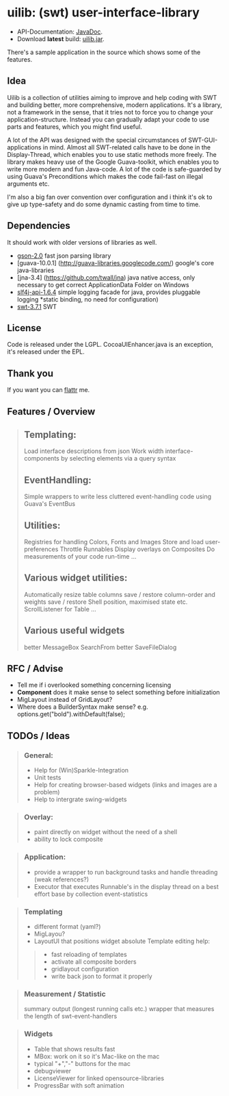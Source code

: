 
uilib:	(swt) user-interface-library 
============================

* API-Documentation: [JavaDoc](http://fab1an.github.com/uilib/javadoc/).
* Download **latest** build: [uilib.jar](http://fab1an.github.com/uilib/uilib.jar).

There's a sample application in the source which shows some of the features.

Idea
-------
Uilib is a collection of utilities aiming to improve and help coding with SWT and
building better, more comprehensive, modern applications.
It's a library, not a framework in the sense, that it tries not to force you to change your
application-structure. Instead you can gradually adapt your code to use parts and features,
which you might find useful.

A lot of the API was designed with the special circumstances of SWT-GUI-applications in mind.
Almost all SWT-related calls have to be done in the Display-Thread, which enables you to use static methods more freely.
The library makes heavy use of the Google Guava-toolkit, which enables you to write more modern and fun Java-code.
A lot of the code is safe-guarded by using Guava's Preconditions which makes the code fail-fast on illegal arguments etc.

I'm also a big fan over convention over configuration and i think it's ok to give up type-safety and do some dynamic casting
from time to time.

Dependencies
------------------------

It should work with older versions of libraries as well.

* [gson-2.0](http://google-gson.googlecode.com) fast json parsing library
* [guava-10.0.1] (http://guava-libraries.googlecode.com/) google's core java-libraries
* [jna-3.4] (https://github.com/twall/jna) java native access, only necessary to get correct ApplicationData Folder on Windows
* [slf4j-api-1.6.4](http://slf4j.org/) simple logging facade for java, provides pluggable logging *static binding, no need for configuration)
* [swt-3.7.1](http://www.eclipse.org/swt) SWT

License
-------------
Code is released under the LGPL.
CocoaUIEnhancer.java is an exception, it's released under the EPL.

Thank you
-----------------
If you want you can [flattr](https://flattr.com/profile/cel1ne) me.

Features / Overview
-------------------------------
> ## Templating:
> Load interface descriptions from json
> Work width interface-components by selecting elements via a query syntax
> ## EventHandling:
> Simple wrappers to write less cluttered event-handling code using Guava's EventBus
> ## Utilities:
> Registries for handling Colors, Fonts and Images
> Store and load user-preferences
> Throttle Runnables
> Display overlays on Composites
> Do measurements of your code run-time
> …
> ## Various widget utilities:
> Automatically resize table columns
> save / restore column-order and weights
> save / restore Shell position, maximised state etc.
> ScrollListener for Table
> …
> ## Various useful widgets
> better MessageBox
> SearchFrom
> better SaveFileDialog

RFC / Advise
------------------------
* Tell me if i overlooked something concerning licensing
* **Component** does it make sense to select something before initialization
* MigLayout instead of GridLayout?
* Where does a BuilderSyntax make sense? e.g. options.get("bold").withDefault(false);

TODOs / Ideas
------------------------

> ### General: ###
> * Help for (Win)Sparkle-Integration
> * Unit tests
> * Help for creating browser-based widgets (links and images are a problem)
> * Help to intergrate swing-widgets

> ### Overlay: ###
> * paint directly on widget without the need of a shell
> * ability to lock composite

> ### Application: ###
> * provide a wrapper to run background tasks and handle threading (weak references?)
> * Executor that executes Runnable's in the display thread on a best effort base by 
> collection event-statistics

> ### Templating ###
> * different format (yaml?)
> * MigLayou?
> * LayoutUI that positions widget absolute
> Template editing help:
> > * fast reloading of templates
> > * activate all composite borders
> > * gridlayout configuration
> > * write back json to format it properly
	
> ### Measurement / Statistic 
> summary output (longest running calls etc.)
> wrapper that measures the length of swt-event-handlers

> ### Widgets
> * Table that shows results fast
> * MBox: work on it so it's Mac-like on the mac
> * typical "+","-" buttons for the mac
> * debugviewer
> * LicenseViewer for linked opensource-libraries
> * ProgressBar with soft animation
